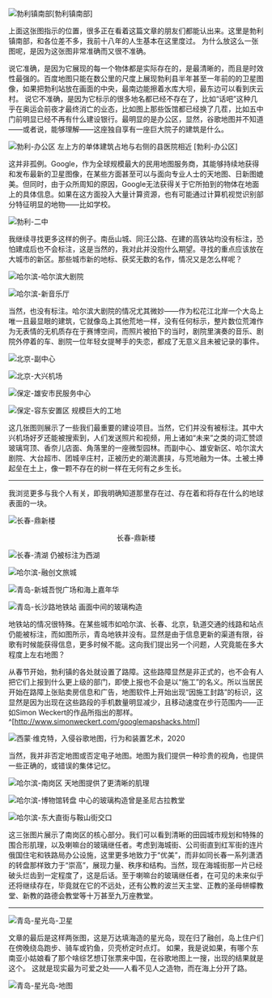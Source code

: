 

![勃利镇南部](https://user-images.githubusercontent.com/69130006/89161465-398bba00-d5a5-11ea-94db-4d8a673eb617.jpg)[勃利镇南部]

上面这张图指示的位置，很多正在看着这篇文章的朋友们都能认出来。这里是勃利镇南部，和各位差不多，我前十八年的人生基本在这里度过。
为什么放这么一张图呢，是因为这张图非常准确而又很不准确。

说它准确，是因为它展现的每一个物体都是实际存在的，是最清晰的，而且是时效性最强的。百度地图只能在数公里的尺度上展现勃利县半年甚至一年前的的卫星图像，如果把勃利站放在画面的中央，最南边能擦着水库大坝，最东边可以看到庆云村。
说它不准确，是因为它标示的很多地名都已经不存在了，比如“话吧”这种几乎在奥运会前夜才最终消亡的业态，比如图上那些饭馆都已经换了几茬，比如五中门前明显已经不再有什么建设银行。最明显的是办公区，显然，谷歌地图并不知道——或者说，能够理解——这座独自享有一座巨大院子的建筑是什么。



![勃利-办公区 左上方的单体建筑占地与右侧的县医院相近](https://user-images.githubusercontent.com/69130006/89161458-37c1f680-d5a5-11ea-8013-ea551d236700.jpg)
[勃利-办公区]
 
 
这并非孤例。Google，作为全球规模最大的民用地图服务商，其能够持续地获得和发布最新的卫星图像，在某些方面甚至可以与面向专业人士的天地图、日新图媲美。但同时，由于众所周知的原因，Google无法获得关于它所拍到的物体在地面上的具体信息。如果在这方面投入大量计算资源，也有可能通过计算机视觉识别部分特征明显的地物——比如学校。

![勃利-二中](https://user-images.githubusercontent.com/69130006/89161460-37c1f680-d5a5-11ea-9284-4281da5296d5.jpg)

我继续寻找更多这样的例子。南岳山城、同汪公路、在建的高铁站均没有标注，恐怕建成后也不会标注，这是当然的，我对此并没抱什么期望。寻找的重点应该放在大城市的新区。那些城市新的地标、获奖无数的名作，情况又是怎么样呢？


![哈尔滨-哈尔滨大剧院](https://user-images.githubusercontent.com/69130006/89161471-3bee1400-d5a5-11ea-9560-b432f27b0d74.jpg)



![哈尔滨-新音乐厅](https://user-images.githubusercontent.com/69130006/89161484-3ee90480-d5a5-11ea-8e84-47a81c4ddf8a.jpg)



当然，也没有标注。哈尔滨大剧院的情况尤其微妙——作为松花江北岸一个大岛上唯一且最显眼的建筑，它就像岛上其他荒地一样，没有任何标示，整片数位荒滩作为无表情的无机质存在于赛博空间，而照片被拍下的当时，剧院里演奏的音乐、剧院外停着的车、剧院一位年轻女提琴手的失恋，都成了无意义且未被记录的事件。



![北京-副中心](https://user-images.githubusercontent.com/69130006/89161456-37296000-d5a5-11ea-9d44-3cb9c7d2500b.jpg)



![北京-大兴机场](https://user-images.githubusercontent.com/69130006/89161452-3690c980-d5a5-11ea-80b3-ca7c156fbc0f.jpg)



![保定-雄安市民服务中心](https://user-images.githubusercontent.com/69130006/89161451-35f83300-d5a5-11ea-97b6-5740ba484ffc.jpg)



![保定-容东安置区 规模巨大的工地](https://user-images.githubusercontent.com/69130006/89161449-355f9c80-d5a5-11ea-8e24-4fff1029ee37.jpg)



这几张图则展示了一些我们最重要的建设项目。当然，它们并没有被标注。其中大兴机场好歹还能被搜索到，人们发送照片和视频，用上诸如“未来”之类的词汇赞颂玻璃穹顶、香奈儿店面、角落里的一座微型园林。而副中心、雄安新区、哈尔滨大剧院、大台超市、团城辛庄村，正被历史的潮流裹挟，与荒地融为一体。土被土捧起垒在土上，像一颗不存在的树一样在无何有之乡生长。

----------

我浏览更多与我个人有关，即我明确知道那里存在过、存在着和将存在什么的地球表面的一块。



![长春-鼎新楼](https://user-images.githubusercontent.com/69130006/89161521-45777c00-d5a5-11ea-940c-a01a777afe41.jpg)
<p style="text-align:center">长春-鼎新楼



![长春-清湖 仍被标注为西湖](https://user-images.githubusercontent.com/69130006/89161442-3395d900-d5a5-11ea-8ea0-24c7f2c2a726.jpg)



![哈尔滨-融创文旅城](https://user-images.githubusercontent.com/69130006/89161478-3db7d780-d5a5-11ea-8856-0136b81bddbf.jpg)



![青岛-新城吾悦广场和海上嘉年华](https://user-images.githubusercontent.com/69130006/89161491-401a3180-d5a5-11ea-87a4-992ff04d137b.jpg)



![青岛-长沙路地铁站 画面中间的玻璃构造](https://user-images.githubusercontent.com/69130006/89161511-43152200-d5a5-11ea-959a-4b16731ff1f1.jpg)



地铁站的情况很特殊。在某些城市如哈尔滨、长春、北京，轨道交通的线路和站点仍能被标注，而如图所示，青岛地铁并没有。显然是由于信息更新的渠道有限，谷歌有时候能获得信息，更多时候不能。这向我们提出另一个问题，人究竟能在多大程度上左右地图？

从春节开始，勃利镇的各处就设置了路障。这些路障显然是非正式的，也不会有人把它们上报到什么更上级的部门，即使上报也不会是以“施工”的名义。所以当居民开始在路障上张贴卖房信息和广告，地图软件上开始出现“因施工封路”的标识，这显然是因为出现在这些路段的手机数量明显减少，且移动速度在步行范围内——正如Simon Weckert的作品所指出的那样。^[http://www.simonweckert.com/googlemapshacks.html] 


![西蒙·维克特，入侵谷歌地图，行为和装置艺术，2020](https://user-images.githubusercontent.com/69130006/89163393-19112f00-d5a8-11ea-9f0b-53dda05f7646.gif)



当然，我并非否定地图或否定电子地图。地图为我们提供一种珍贵的视角，也提供一些正确的，或错误的集体记忆。



![哈尔滨-南岗区 天地图提供了更清晰的肌理](https://user-images.githubusercontent.com/69130006/89161475-3c86aa80-d5a5-11ea-87e5-4e835df8fdc7.jpg)



![哈尔滨-博物馆转盘 中心的玻璃构造曾是圣尼古拉教堂](https://user-images.githubusercontent.com/69130006/89161467-3a245080-d5a5-11ea-8791-5f5949501a1a.jpg)



![哈尔滨-东大直街与鞍山街交口](https://user-images.githubusercontent.com/69130006/89161468-3abce700-d5a5-11ea-9816-a9c95b4c50ed.jpg)



这三张图片展示了南岗区的核心部分。我们可以看到清晰的田园城市规划和特殊的围合形肌理，以及喇嘛台的玻璃继任者。考虑到海城街、公司街直到红军街的连片俄国住宅和铁路局办公设施，这里更多地致力于“优美”，而非如同长春一系列潇洒的转盘那样致力于“崇高”，展现力量、秩序和结构。当然，现在海城街那一片已经破头烂齿到一定程度了，这是后话。至于喇嘛台的玻璃继任者，在可见的未来似乎还将继续存在，毕竟就在它的不远处，还有公教的波兰天主堂、正教的圣母帡幪教堂、新教的路德会教堂等十万甚至九万座教堂。


----------



![青岛-星光岛-卫星](https://user-images.githubusercontent.com/69130006/89161508-427c8b80-d5a5-11ea-9d18-2fc7a47080d7.jpg)



文章的最后是这样两张图，这是万达填海造的星光岛，现在归了融创，岛上住户们在傍晚绕岛跑步、骑车或钓鱼，贝壳桥定时点灯。
如果，我是说如果，有哪个东南亚小姑娘看了那个啥综艺想订张票来中国，在谷歌地图上一搜，出现的结果就是这个。
这就是现实最为可爱之处——人看不见人之造物，而在海上分开了路。



![青岛-星光岛-地图](https://user-images.githubusercontent.com/69130006/89161510-427c8b80-d5a5-11ea-9cda-9b6df358ca32.jpg)



